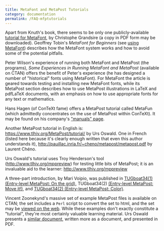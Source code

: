 ```yaml
---
title: MetaFont and MetaPost Tutorials
category: documentation
permalink: /FAQ-mfptutorials
---
```


Apart from Knuth's book, there seems to be only one publicly-available
[tutorial for MetaFont](http://metafont.tutorial.free.fr/), by
Christophe Grandsire (a copy in PDF form may be downloaded).
Geoffrey Tobin's _MetaFont for Beginners_ 
(see [using MetaFont](FAQ-useMF)) describes how the MetaFont
system works and how to avoid some of the potential pitfalls.

Peter Wilson's experience of running both MetaFont and MetaPost (the
programs), _Some Experiences in Running MetaFont and MetaPost_
(available on CTAN) offers the benefit of Peter's experience (he
has designed a 
number of "historical" fonts using MetaFont).  For MetaFont the article is
geared towards testing and installing new MetaFont fonts, while its MetaPost
section describes how to use MetaPost illustrations in LaTeX and
pdfLaTeX documents, with an emphasis on how to use appropriate
fonts for any text or mathematics.

Hans Hagen (of ConTeXt fame) offers a MetaPost tutorial called
MetaFun (which admittedly concentrates on the use of MetaPost within
ConTeXt).  It may be found on his company's 
["manuals" page](https://www.pragma-ade.com/general/manuals/metafun-p.pdf).

Another MetaPost tutorial in English is: 
<https://www.tlhiv.org/MetaPost/tutorial/> by Urs Oswald.
One in French (listed here because it's clearly enough written
that even this author understands it),
<http://pauillac.inria.fr/~cheno/metapost/metapost.pdf>
by Laurent Chéno.

Urs Oswald's tutorial uses Troy Henderson's tool
(<http://www.tlhiv.org/mppreview>) for testing little bits of
MetaPost; it is an invaluable aid to the learner:
<http://www.tlhiv.org/mppreview>

A three-part introduction, by Mari Voipio, was published in
[TUGboat34(1) (Entry-level MetaPost: On the grid)](https://tug.org/TUGboat/intromp/tb106voipio-grid.pdf),
TUGboat34(2)
[(Entry-level MetaPost: Move it!)](https://tug.org/TUGboat/intromp/tb107voipio-moveit.pdf), and
[TUGboat34(2) (Entry-level MetaPost: Color)](https://tug.org/TUGboat/intromp/tb108voipio-color.pdf).

Vincent Zoonekynd's massive set of example MetaPost files is available on
CTAN; the set includes a `Perl` script to convert the
set to html, and the set may be 
[viewed on the web](https://zoonek.free.fr/LaTeX/Metapost/metapost.html).
While these examples don't exactly constitute a "tutorial", they're
most certainly valuable learning material.  Urs Oswald presents a
[similar document](http://www.ursoswald.ch/metapost/tutorial.pdf),
written more as a document, and presented in PDF.

